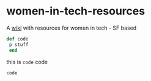# women-in-tech-resources
A [wiki](https://github.com/aespaldi/women-in-tech-resources/wiki) with resources for women in tech - SF based


```ruby
def code
 p stuff
 end
```

this is `code` code

    code
